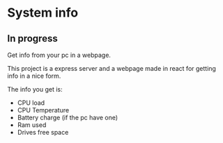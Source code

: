 # System info

## In progress


Get info from your pc in a webpage.

This project is a express server and a webpage made in react for getting info in a nice form.

The info you get is:

* CPU load
* CPU Temperature
* Battery charge (if the pc have one)
* Ram used
* Drives free space